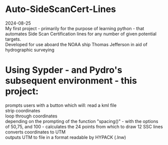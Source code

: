 # Auto-SideScanCert-Lines
2024-08-25\
My first project - primarily for the purpose of learning python - that automates Side Scan Certification lines for any number of given potential targets.\
Developed for use aboard the NOAA ship Thomas Jefferson in aid of hydrographic surveying 

# Using Sypder - and Pydro's subsequent environment - this project:
  prompts users with a button which will: 
  read a kml file\
  strip coordinates\
  loop through coordinates\
    depending on the prompting of the function "spacing()" - with the options of 50,75, and 100 - calculates the 24 points from which to draw 12 SSC lines\
    converts coordinates to UTM\
  outputs UTM to file in a format readable by HYPACK (.lnw) 
 


  
